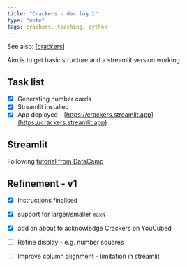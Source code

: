 ```yaml
---
title: "Crackers - dev log 1"
type: "note"
tags: crackers, teaching, python
---
```


See also: [[crackers]]

Aim is to get basic structure and a streamlit version working

## Task list

- [X] Generating number cards
- [X] Streamlit installed
- [X] App deployed - [https://crackers.streamlit.app](https://crackers.streamlit.app)

## Streamlit

Following [tutorial from DataCamp](https://www.datacamp.com/tutorial/streamlit)

## Refinement - v1

- [x] Instructions finalised
- [x] support for larger/smaller `maxN`
- [x] add an about to acknowledge Crackers on YouCubed 
- [ ] Refine display - e.g. number squares
- [ ] Improve column alignment - limitation in streamlit




[//begin]: # "Autogenerated link references for markdown compatibility"
[crackers]: ..%2FTeaching%2FMathematics%2Fcrackers "Crackers"
[//end]: # "Autogenerated link references"